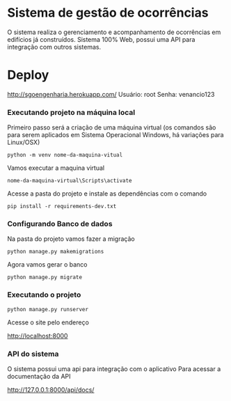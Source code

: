 # Sistema de gestão de ocorrências

O sistema realiza o gerenciamento e acompanhamento de ocorrências em edifícios já construídos.
Sistema 100% Web, possui uma API para integração com outros sistemas.

# Deploy
<a href="http://sgoengenharia.herokuapp.com/">http://sgoengenharia.herokuapp.com/</a>
Usuário: root
Senha: venancio123


### Executando projeto na máquina local

Primeiro passo será a criação de uma máquina virtual (os comandos são para serem aplicados em Sistema Operacional Windows, há variações para Linux/OSX)

```
python -m venv nome-da-maquina-vitual
```

Vamos executar a maquina virtual

```
nome-da-maquina-virtual\Scripts\activate
```

Acesse a pasta do projeto e instale as dependências com o comando

```
pip install -r requirements-dev.txt
```

### Configurando Banco de dados

Na pasta do projeto vamos fazer a migração

```
python manage.py makemigrations

```

Agora vamos gerar o banco

```
python manage.py migrate

```

### Executando o projeto

```
python manage.py runserver
```

Acesse o site pelo endereço
	
<a href="http://localhost:8000">http://localhost:8000</a>


### API do sistema
<p>O sistema possui uma api para integração com o aplicativo
Para acessar a documentação da API</p>



<a href="http://localhost:8000/api/docs/">http://127.0.0.1:8000/api/docs/</a>

